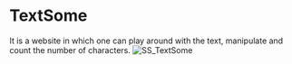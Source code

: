 # TextSome
It is a website in which one can play around with the text, manipulate and count the number of characters.
![SS_TextSome](https://user-images.githubusercontent.com/87596690/181826466-faf7ff7a-37c8-4ff4-a9d1-6d16d70d2fa7.png)
